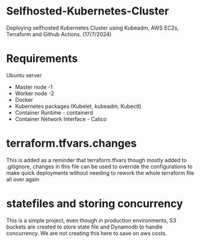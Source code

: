 # Selfhosted-Kubernetes-Cluster


Deploying selfhosted Kubernetes Cluster using Kubeadm, AWS EC2s, Terraform and Github Actions. (17/7/2024)

# Requirements 
Ubuntu server 
- Master node  -1
- Worker node -2
- Docker 
- Kubernetes packages (Kubelet, kubeadm, Kubectl)
- Container Runtime - containerd
- Container Network Interface - Calico


# terraform.tfvars.changes 
This is added as a reminder that terraform.tfvars though mostly added to .gitignore, changes in this file can be used to override the configurations to make quick deployments without needing to rework the whole terraform file all over again

# statefiles and storing concurrency 

This is a simple project, even though in production environments, S3 buckets are created to store state file and Dynamodb to handle concurrency. We are not creating this here to save on aws costs.


